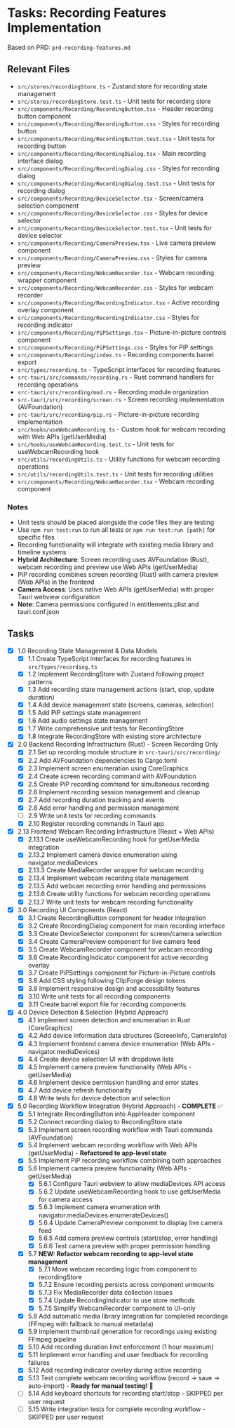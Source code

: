 # Tasks: Recording Features Implementation

Based on PRD: `prd-recording-features.md`

## Relevant Files

- `src/stores/recordingStore.ts` - Zustand store for recording state management
- `src/stores/recordingStore.test.ts` - Unit tests for recording store
- `src/components/Recording/RecordingButton.tsx` - Header recording button component
- `src/components/Recording/RecordingButton.css` - Styles for recording button
- `src/components/Recording/RecordingButton.test.tsx` - Unit tests for recording button
- `src/components/Recording/RecordingDialog.tsx` - Main recording interface dialog
- `src/components/Recording/RecordingDialog.css` - Styles for recording dialog
- `src/components/Recording/RecordingDialog.test.tsx` - Unit tests for recording dialog
- `src/components/Recording/DeviceSelector.tsx` - Screen/camera selection component
- `src/components/Recording/DeviceSelector.css` - Styles for device selector
- `src/components/Recording/DeviceSelector.test.tsx` - Unit tests for device selector
- `src/components/Recording/CameraPreview.tsx` - Live camera preview component
- `src/components/Recording/CameraPreview.css` - Styles for camera preview
- `src/components/Recording/WebcamRecorder.tsx` - Webcam recording wrapper component
- `src/components/Recording/WebcamRecorder.css` - Styles for webcam recorder
- `src/components/Recording/RecordingIndicator.tsx` - Active recording overlay component
- `src/components/Recording/RecordingIndicator.css` - Styles for recording indicator
- `src/components/Recording/PiPSettings.tsx` - Picture-in-picture controls component
- `src/components/Recording/PiPSettings.css` - Styles for PiP settings
- `src/components/Recording/index.ts` - Recording components barrel export
- `src/types/recording.ts` - TypeScript interfaces for recording features
- `src-tauri/src/commands/recording.rs` - Rust command handlers for recording operations
- `src-tauri/src/recording/mod.rs` - Recording module organization
- `src-tauri/src/recording/screen.rs` - Screen recording implementation (AVFoundation)
- `src-tauri/src/recording/pip.rs` - Picture-in-picture recording implementation
- `src/hooks/useWebcamRecording.ts` - Custom hook for webcam recording with Web APIs (getUserMedia)
- `src/hooks/useWebcamRecording.test.ts` - Unit tests for useWebcamRecording hook
- `src/utils/recordingUtils.ts` - Utility functions for webcam recording operations
- `src/utils/recordingUtils.test.ts` - Unit tests for recording utilities
- `src/components/Recording/WebcamRecorder.tsx` - Webcam recording component

### Notes

- Unit tests should be placed alongside the code files they are testing
- Use `npm run test:run` to run all tests or `npm run test:run [path]` for specific files
- Recording functionality will integrate with existing media library and timeline systems
- **Hybrid Architecture**: Screen recording uses AVFoundation (Rust), webcam recording and preview use Web APIs (getUserMedia)
- PiP recording combines screen recording (Rust) with camera preview (Web APIs) in the frontend
- **Camera Access**: Uses native Web APIs (getUserMedia) with proper Tauri webview configuration
- **Note**: Camera permissions configured in entitlements.plist and tauri.conf.json

## Tasks

- [x] 1.0 Recording State Management & Data Models
  - [x] 1.1 Create TypeScript interfaces for recording features in `src/types/recording.ts`
  - [x] 1.2 Implement RecordingStore with Zustand following project patterns
  - [x] 1.3 Add recording state management actions (start, stop, update duration)
  - [x] 1.4 Add device management state (screens, cameras, selection)
  - [x] 1.5 Add PiP settings state management
  - [x] 1.6 Add audio settings state management
  - [x] 1.7 Write comprehensive unit tests for RecordingStore
  - [x] 1.8 Integrate RecordingStore with existing store architecture

- [x] 2.0 Backend Recording Infrastructure (Rust) - Screen Recording Only
  - [x] 2.1 Set up recording module structure in `src-tauri/src/recording/`
  - [x] 2.2 Add AVFoundation dependencies to Cargo.toml
  - [x] 2.3 Implement screen enumeration using CoreGraphics
  - [x] 2.4 Create screen recording command with AVFoundation
  - [x] 2.5 Create PiP recording command for simultaneous recording
  - [x] 2.6 Implement recording session management and cleanup
  - [x] 2.7 Add recording duration tracking and events
  - [x] 2.8 Add error handling and permission management
  - [ ] 2.9 Write unit tests for recording commands
  - [x] 2.10 Register recording commands in Tauri app

- [x] 2.13 Frontend Webcam Recording Infrastructure (React + Web APIs)
  - [x] 2.13.1 Create useWebcamRecording hook for getUserMedia integration
  - [x] 2.13.2 Implement camera device enumeration using navigator.mediaDevices
  - [x] 2.13.3 Create MediaRecorder wrapper for webcam recording
  - [x] 2.13.4 Implement webcam recording state management
  - [x] 2.13.5 Add webcam recording error handling and permissions
  - [x] 2.13.6 Create utility functions for webcam recording operations
  - [x] 2.13.7 Write unit tests for webcam recording functionality

- [x] 3.0 Recording UI Components (React)
  - [x] 3.1 Create RecordingButton component for header integration
  - [x] 3.2 Create RecordingDialog component for main recording interface
  - [x] 3.3 Create DeviceSelector component for screen/camera selection
  - [x] 3.4 Create CameraPreview component for live camera feed
  - [x] 3.5 Create WebcamRecorder component for webcam recording
  - [x] 3.6 Create RecordingIndicator component for active recording overlay
  - [x] 3.7 Create PiPSettings component for Picture-in-Picture controls
  - [x] 3.8 Add CSS styling following ClipForge design tokens
  - [x] 3.9 Implement responsive design and accessibility features
  - [x] 3.10 Write unit tests for all recording components
  - [x] 3.11 Create barrel export file for recording components

- [x] 4.0 Device Detection & Selection (Hybrid Approach)
  - [x] 4.1 Implement screen detection and enumeration in Rust (CoreGraphics)
  - [x] 4.2 Add device information data structures (ScreenInfo, CameraInfo)
  - [x] 4.3 Implement frontend camera device enumeration (Web APIs - navigator.mediaDevices)
  - [x] 4.4 Create device selection UI with dropdown lists
  - [x] 4.5 Implement camera preview functionality (Web APIs - getUserMedia)
  - [x] 4.6 Implement device permission handling and error states
  - [x] 4.7 Add device refresh functionality
  - [x] 4.8 Write tests for device detection and selection

- [x] 5.0 Recording Workflow Integration (Hybrid Approach) - **COMPLETE** ✅
  - [x] 5.1 Integrate RecordingButton into AppHeader component
  - [x] 5.2 Connect recording dialog to RecordingStore state
  - [x] 5.3 Implement screen recording workflow with Tauri commands (AVFoundation)
  - [x] 5.4 Implement webcam recording workflow with Web APIs (getUserMedia) - **Refactored to app-level state**
  - [x] 5.5 Implement PiP recording workflow combining both approaches
  - [x] 5.6 Implement camera preview functionality (Web APIs - getUserMedia)
    - [x] 5.6.1 Configure Tauri webview to allow mediaDevices API access
    - [x] 5.6.2 Update useWebcamRecording hook to use getUserMedia for camera access
    - [x] 5.6.3 Implement camera enumeration with navigator.mediaDevices.enumerateDevices()
    - [x] 5.6.4 Update CameraPreview component to display live camera feed
    - [x] 5.6.5 Add camera preview controls (start/stop, error handling)
    - [x] 5.6.6 Test camera preview with proper permission handling
  - [x] 5.7 **NEW: Refactor webcam recording to app-level state management**
    - [x] 5.7.1 Move webcam recording logic from component to recordingStore
    - [x] 5.7.2 Ensure recording persists across component unmounts
    - [x] 5.7.3 Fix MediaRecorder data collection issues
    - [x] 5.7.4 Update RecordingIndicator to use store methods
    - [x] 5.7.5 Simplify WebcamRecorder component to UI-only
  - [x] 5.8 Add automatic media library integration for completed recordings (FFmpeg with fallback to manual metadata)
  - [x] 5.9 Implement thumbnail generation for recordings using existing FFmpeg pipeline
  - [x] 5.10 Add recording duration limit enforcement (1 hour maximum)
  - [x] 5.11 Implement error handling and user feedback for recording failures
  - [x] 5.12 Add recording indicator overlay during active recording
  - [x] 5.13 Test complete webcam recording workflow (record → save → auto-import) - **Ready for manual testing! 🎉**
  - [ ] 5.14 Add keyboard shortcuts for recording start/stop - SKIPPED per user request
  - [ ] 5.15 Write integration tests for complete recording workflow - SKIPPED per user request
